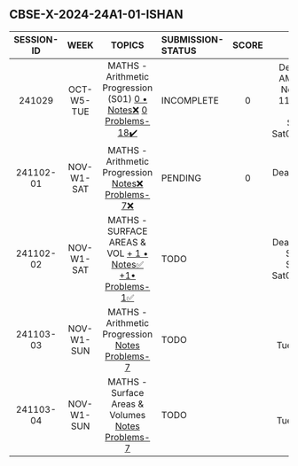 ## CBSE-X-2024-24A1-01-ISHAN

| **SESSION-ID** |  **WEEK**    |      **TOPICS**       | **SUBMISSION-STATUS**               | **SCORE**  | **REMARKS** |
|:--------------:|:------------:|:--------------------:|:------------------------------------|:----------:|:----------:|
| 241029       | OCT-W5-TUE   | MATHS - Arithmetic Progression (S01) [ 0 • Notes❌]() [ 0 Problems-18✔️](01-ishan/241029-PROBLEMS-ishan.pdf)   | INCOMPLETE  | 0 | Deadline:09:15 AM Sat 2 Nov • New Deadline: 11:59 PM Sat 2 Nov • Late Submission Sat02Nov1143PM |
| 241102-01       | NOV-W1-SAT   | MATHS - Arithmetic Progression  [Notes❌]() [Problems-7❌]()   | PENDING  | 0 | Deadline: 9:15 AM Sun 3 Nov |
| 241102-02       | NOV-W1-SAT   | MATHS - SURFACE AREAS & VOL  [ + 1 • Notes✅](01-ishan/241102-NOTES-ishan.pdf) [ +1• Problems-1✅](01-ishan/241102-PROBLEMS-ishan.pdf)   | TODO  | | Deadline: 9:15 AM Sun 3 Nov • Submission: Sat02Nov1034PM |
| 241103-03       | NOV-W1-SUN   | MATHS - Arithmetic Progression [Notes]() [Problems-7]()   | TODO  | | Deadline: Tue5Nov615PM |
| 241103-04       | NOV-W1-SUN   | MATHS - Surface Areas & Volumes [Notes]() [Problems-7]()   | TODO  | | Deadline: Tue5Nov615PM |
